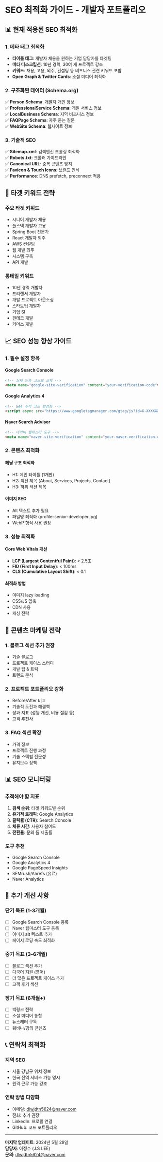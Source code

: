 # SEO 최적화 가이드 - 개발자 포트폴리오

## 📊 현재 적용된 SEO 최적화

### 1. 메타 태그 최적화
- **타이틀 태그**: 개발자 채용을 원하는 기업 담당자를 타겟팅
- **메타 디스크립션**: 10년 경력, 30여 개 프로젝트 강조
- **키워드**: 채용, 고용, 외주, 컨설팅 등 비즈니스 관련 키워드 포함
- **Open Graph & Twitter Cards**: 소셜 미디어 최적화

### 2. 구조화된 데이터 (Schema.org)
✅ **Person Schema**: 개발자 개인 정보  
✅ **ProfessionalService Schema**: 개발 서비스 정보  
✅ **LocalBusiness Schema**: 지역 비즈니스 정보  
✅ **FAQPage Schema**: 자주 묻는 질문  
✅ **WebSite Schema**: 웹사이트 정보  

### 3. 기술적 SEO
✅ **Sitemap.xml**: 검색엔진 크롤링 최적화  
✅ **Robots.txt**: 크롤러 가이드라인  
✅ **Canonical URL**: 중복 콘텐츠 방지  
✅ **Favicon & Touch Icons**: 브랜드 인식  
✅ **Performance**: DNS prefetch, preconnect 적용  

## 🎯 타겟 키워드 전략

### 주요 타겟 키워드
- 시니어 개발자 채용
- 풀스택 개발자 고용
- Spring Boot 전문가
- React 개발자 외주
- AWS 컨설팅
- 웹 개발 외주
- 시스템 구축
- API 개발

### 롱테일 키워드
- 10년 경력 개발자
- 프리랜서 개발자
- 개발 프로젝트 아웃소싱
- 스타트업 개발자
- 기업 SI
- 핀테크 개발
- 커머스 개발

## 📈 SEO 성능 향상 가이드

### 1. 필수 설정 항목

#### Google Search Console
```html
<!-- 실제 인증 코드로 교체 -->
<meta name="google-site-verification" content="your-verification-code">
```

#### Google Analytics 4
```html
<!-- GA4 추적 코드 활성화 -->
<script async src="https://www.googletagmanager.com/gtag/js?id=G-XXXXXXXXXX"></script>
```

#### Naver Search Advisor
```html
<!-- 네이버 웹마스터 도구 -->
<meta name="naver-site-verification" content="your-naver-verification-code">
```

### 2. 콘텐츠 최적화

#### 헤딩 구조 최적화
- H1: 메인 타이틀 (1개만)
- H2: 섹션 제목 (About, Services, Projects, Contact)
- H3: 하위 섹션 제목

#### 이미지 SEO
- Alt 텍스트 추가 필요
- 파일명 최적화 (profile-senior-developer.jpg)
- WebP 형식 사용 권장

### 3. 성능 최적화

#### Core Web Vitals 개선
- **LCP (Largest Contentful Paint)**: < 2.5초
- **FID (First Input Delay)**: < 100ms
- **CLS (Cumulative Layout Shift)**: < 0.1

#### 최적화 방법
- 이미지 lazy loading
- CSS/JS 압축
- CDN 사용
- 캐싱 전략

## 🎨 콘텐츠 마케팅 전략

### 1. 블로그 섹션 추가 권장
- 기술 블로그
- 프로젝트 케이스 스터디
- 개발 팁 & 트릭
- 트렌드 분석

### 2. 프로젝트 포트폴리오 강화
- Before/After 비교
- 기술적 도전과 해결책
- 성과 지표 (성능 개선, 비용 절감 등)
- 고객 추천사

### 3. FAQ 섹션 확장
- 가격 정보
- 프로젝트 진행 과정
- 기술 스택별 전문성
- 유지보수 정책

## 📊 SEO 모니터링

### 추적해야 할 지표
1. **검색 순위**: 타겟 키워드별 순위
2. **유기적 트래픽**: Google Analytics
3. **클릭률 (CTR)**: Search Console
4. **체류 시간**: 사용자 참여도
5. **전환율**: 문의 폼 제출률

### 도구 추천
- Google Search Console
- Google Analytics 4
- Google PageSpeed Insights
- SEMrush/Ahrefs (유료)
- Naver Analytics

## 🚀 추가 개선 사항

### 단기 목표 (1-3개월)
- [ ] Google Search Console 등록
- [ ] Naver 웹마스터 도구 등록
- [ ] 이미지 alt 텍스트 추가
- [ ] 페이지 로딩 속도 최적화

### 중기 목표 (3-6개월)
- [ ] 블로그 섹션 추가
- [ ] 다국어 지원 (영어)
- [ ] 더 많은 프로젝트 케이스 추가
- [ ] 고객 후기 섹션

### 장기 목표 (6개월+)
- [ ] 백링크 전략
- [ ] 소셜 미디어 통합
- [ ] 뉴스레터 구독
- [ ] 웨비나/강의 콘텐츠

## 📞 연락처 최적화

### 지역 SEO
- 서울 강남구 위치 정보
- 한국 전역 서비스 가능 명시
- 원격 근무 가능 강조

### 연락 방법 다양화
- 이메일: dlwjdtn5624@naver.com
- 전화: 추가 권장
- LinkedIn: 프로필 연결
- GitHub: 코드 포트폴리오

---

**마지막 업데이트**: 2024년 5월 29일  
**담당자**: 이정수 (J.S LEE)  
**문의**: dlwjdtn5624@naver.com 